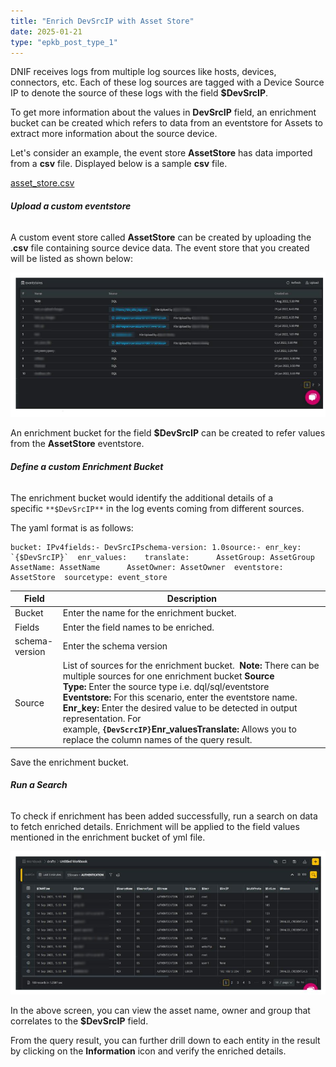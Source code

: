 ```yaml
---
title: "Enrich DevSrcIP with Asset Store"
date: 2025-01-21
type: "epkb_post_type_1"
---
```


  
DNIF receives logs from multiple log sources like hosts, devices, connectors, etc. Each of these log sources are tagged with a Device Source IP to denote the source of these logs with the field **$DevSrcIP**.

To get more information about the values in **DevSrcIP** field, an enrichment bucket can be created which refers to data from an eventstore for Assets to extract more information about the source device.

Let's consider an example, the event store **AssetStore** has data imported from a **csv** file. Displayed below is a sample **csv** file.  
  
[asset\_store.csv](https://m.dnif.it/hubfs/asset_store.csv)

###### **Upload a custom eventstore**

A custom event store called **AssetStore** can be created by uploading the .**csv** file containing source device data. The event store that you created will be listed as shown below:  

![](./image/Enrich-DevSrcIP-with-Asset-Store-1.webp)

An enrichment bucket for the field **$DevSrcIP** can be created to refer values from the **AssetStore** eventstore.

###### **Define a custom Enrichment Bucket**

The enrichment bucket would identify the additional details of a specific `**$DevSrcIP**` in the log events coming from different sources.

The yaml format is as follows:

```
bucket: IPv4fields:- DevSrcIPschema-version: 1.0source:- enr_key: `{$DevSrcIP}`  enr_values:    translate:      AssetGroup: AssetGroup      AssetName: AssetName      AssetOwner: AssetOwner  eventstore: AssetStore  sourcetype: event_store
```

| **Field** | **Description** |
| --- | --- |
| Bucket | Enter the name for the enrichment bucket. |
| Fields | Enter the field names to be enriched. |
| schema-version | Enter the schema version |
| Source | List of sources for the enrichment bucket.       **Note:** There can be multiple sources for one enrichment bucket   **Source Type:** Enter the source type i.e. dql/sql/eventstore   **Eventstore:** For this scenario, enter the eventstore name.   **Enr\_key:** Enter the desired value to be detected in output representation. For example, **`{DevScrcIP}`Enr\_valuesTranslate:** Allows you to replace the column names of the query result. |

Save the enrichment bucket.

###### **Run a Search**

To check if enrichment has been added successfully, run a search on data to fetch enriched details. Enrichment will be applied to the field values mentioned in the enrichment bucket of yml file.  

![](./image/Enrich-DevSrcIP-with-Asset-Store-2.webp)

In the above screen, you can view the asset name, owner and group that correlates to the **$DevSrcIP** field.

From the query result, you can further drill down to each entity in the result by clicking on the **Information** icon and verify the enriched details.
